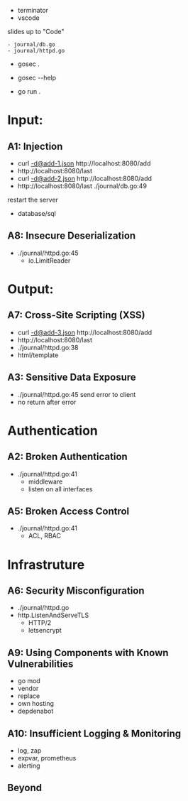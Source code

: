 - terminator
- vscode

slides up to "Code"

    - journal/db.go
    - journal/httpd.go

- gosec .
- gosec --help

- go run .

# Input:

## A1: Injection

- curl -d@add-1.json http://localhost:8080/add
- http://localhost:8080/last
- curl -d@add-2.json http://localhost:8080/add
- http://localhost:8080/last
./journal/db.go:49

restart the server

- database/sql

## A8: Insecure Deserialization

- ./journal/httpd.go:45
    - io.LimitReader

# Output:

## A7: Cross-Site Scripting (XSS)

- curl -d@add-3.json http://localhost:8080/add
- http://localhost:8080/last
- ./journal/httpd.go:38
- html/template

## A3: Sensitive Data Exposure

- ./journal/httpd.go:45 send error to client
- no return after error 

# Authentication

## A2: Broken Authentication

- ./journal/httpd.go:41 
    - middleware
    - listen on all interfaces

## A5: Broken Access Control

- ./journal/httpd.go:41 
    - ACL, RBAC

# Infrastruture

## A6: Security Misconfiguration

- ./journal/httpd.go
- http.ListenAndServeTLS
    - HTTP/2
    - letsencrypt

## A9: Using Components with Known Vulnerabilities

- go mod
- vendor
- replace
- own hosting
- depdenabot

## A10: Insufficient Logging & Monitoring

- log, zap
- expvar, prometheus
- alerting

## Beyond
